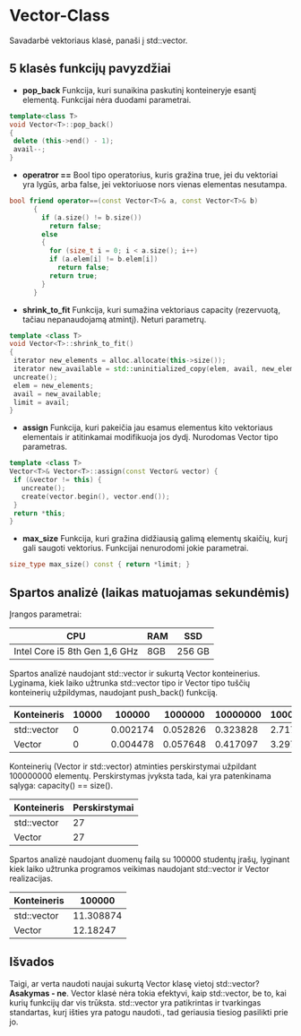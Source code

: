 # Vector-Class

Savadarbė vektoriaus klasė, panaši į std::vector.

## 5 klasės funkcijų pavyzdžiai

 * **pop_back** Funkcija, kuri sunaikina paskutinį konteineryje esantį elementą. Funkcijai nėra duodami parametrai.
 ```c++
 template<class T>
void Vector<T>::pop_back()
{
  delete (this->end() - 1);
  avail--;
}
```
* **operatror ==** Bool tipo operatorius, kuris gražina true, jei du vektoriai yra lygūs, arba false, jei vektoriuose nors vienas elementas nesutampa.
```c++
bool friend operator==(const Vector<T>& a, const Vector<T>& b)
      {
        if (a.size() != b.size())
          return false;
        else
        {
          for (size_t i = 0; i < a.size(); i++)
          if (a.elem[i] != b.elem[i])
            return false;
          return true; 
        }
      }
```
 * **shrink_to_fit** Funkcija, kuri sumažina vektoriaus capacity (rezervuotą, tačiau nepanaudojamą atmintį). Neturi parametrų.
 ```c++
 template <class T>
void Vector<T>::shrink_to_fit()
{
  iterator new_elements = alloc.allocate(this->size());
  iterator new_available = std::uninitialized_copy(elem, avail, new_elements);
  uncreate();
  elem = new_elements;
  avail = new_available;
  limit = avail;
}
```
 * **assign** Funkcija, kuri pakeičia jau esamus elementus kito vektoriaus elementais ir atitinkamai modifikuoja jos dydį. Nurodomas Vector tipo parametras.
 ```c++
 template <class T>
Vector<T>& Vector<T>::assign(const Vector& vector) {
  if (&vector != this) {
    uncreate();
    create(vector.begin(), vector.end());
  }
  return *this;
}
```
 * **max_size** Funkcija, kuri gražina didžiausią galimą elementų skaičių, kurį gali saugoti vektorius. Funkcijai nenurodomi jokie parametrai.
 ```c++
 size_type max_size() const { return *limit; }
 ```
 
 ## Spartos analizė (laikas matuojamas sekundėmis)
 
 Įrangos parametrai:

| CPU  | RAM | SSD |
| ----- | ------|------ |
| Intel Core i5 8th Gen 1,6 GHz | 8GB  | 256 GB |
 
Spartos analizė naudojant std::vector ir sukurtą Vector konteinerius. Lyginama, kiek laiko užtrunka std::vector tipo ir Vector tipo tuščių konteinerių užpildymas, naudojant push_back() funkciją.

 |Konteineris|10000|100000|1000000|10000000|100000000|
 |-----------|-----|------|--------|-------|---------|
 |std::vector|0|0.002174|0.052826|0.323828|2.71736|
 |Vector|0|0.004478|0.057648|0.417097|3.29725|
 
Konteinerių (Vector ir std::vector) atminties perskirstymai užpildant 100000000 elementų. Perskirstymas įvyksta tada, kai yra patenkinama sąlyga: capacity() == size().

 |Konteineris|Perskirstymai|
 |-----------|-------------|
 |std::vector|27|
 |Vector|27|
 
Spartos analizė naudojant duomenų failą su 100000 studentų įrašų, lyginant kiek laiko užtrunka programos veikimas naudojant std::vector ir Vector realizacijas.

 |Konteineris|100000|
 |-----------|------|
 |std::vector|11.308874|
 |Vector|12.18247|
 
 ## Išvados
 
 Taigi, ar verta naudoti naujai sukurtą Vector klasę vietoj std::vector?
 **Asakymas - ne**. Vector klasė nėra tokia efektyvi, kaip std::vector, be to, kai kurių funkcijų dar vis trūksta. std::vector yra patikrintas ir tvarkingas standartas, kurį išties yra patogu naudoti., tad geriausia tiesiog pasilikti prie jo.
 
